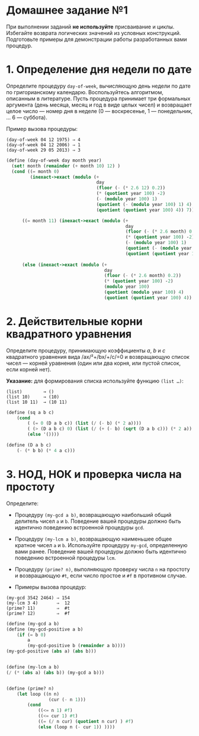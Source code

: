 
# Домашнее задание №1

При выполнении заданий **не используйте** присваивание и циклы.
Избегайте возврата логических значений из условных конструкций.
Подготовьте примеры для демонстрации работы разработанных вами процедур.

# 1. Определение дня недели по дате

Определите процедуру `day-of-week`, вычисляющую день недели по дате по
григорианскому календарю. Воспользуйтесь алгоритмом, описанным в
литературе. Пусть процедура принимает три формальных аргумента (день
месяца, месяц и год в виде целых чисел) и возвращает целое число — номер
дня в неделе (0 — воскресенье, 1 — понедельник, … 6 — суббота).

Пример вызова процедуры:

``` example
(day-of-week 04 12 1975) ⇒ 4
(day-of-week 04 12 2006) ⇒ 1
(day-of-week 29 05 2013) ⇒ 3
```

``` scheme
(define (day-of-week day month year)
  (set! month (remainder (+ month 10) 12) )
  (cond ((= month 0)
         (inexact->exact (modulo (+
                                  day
                                  (floor (- (* 2.6 12) 0.2))
                                  (* (quotient year 100) -2)
                                  (- (modulo year 100) 1)
                                  (quotient (- (modulo year 100) 1) 4)
                                  (quotient (quotient year 100) 4)) 7)))

      ((= month 11) (inexact->exact (modulo (+
                                             day
                                             (floor (- (* 2.6 month) 0.2))
                                             (* (quotient year 100) -2)
                                             (- (modulo year 100) 1)
                                             (quotient (- (modulo year 100) 1) 4)
                                             (quotient (quotient year 100) 4)) 7)))
      
      (else (inexact->exact (modulo (+
                                     day
                                     (floor (- (* 2.6 month) 0.2))
                                     (* (quotient year 100) -2)
                                     (modulo year 100)
                                     (quotient (modulo year 100) 4)
                                     (quotient (quotient year 100) 4)) 7)))))
```

# 2. Действительные корни квадратного уравнения

Определите процедуру, принимающую коэффициенты *a*, *b* и *c*
квадратного уравнения вида /ax/²+/bx/+/c/=0 и возвращающую список чисел
— корней уравнения (один или два корня, или пустой список, если корней
нет).

**Указание:** для формирования списка используйте функцию `(list …)`:

``` example
(list)        → ()
(list 10)     → (10)
(list 10 11)  → (10 11)
```

``` scheme
(define (sq a b c)
    (cond
        ( (= 0 (D a b c)) (list (/ (- b) (* 2 a))))
        ( (> (D a b c) 0) (list (/ (+ (- b) (sqrt (D a b c))) (* 2 a)) (/ (- (- b) (sqrt (D a b c))) (* 2 a)) ))
        (else '())))

(define (D a b c)
    (- (* b b) (* 4 a c)))
```


# 3. НОД, НОК и проверка числа на простоту

Определите:

-   Процедуру `(my-gcd a b)`, возвращающую наибольший общий делитель
    чисел `a` и `b`. Поведение вашей процедуры должно быть идентично
    поведению встроенной процедуры `gcd`.

-   Процедуру `(my-lcm a b)`, возвращающую наименьшее общее кратное
    чисел `a` и `b`. Используйте процедуру `my-gcd`, определенную вами
    ранее. Поведение вашей процедуры должно быть идентично поведению
    встроенной процедуры `lcm`.

-   Процедуру `(prime? n)`, выполняющую проверку числа `n` на простоту и
    возвращающую `#t`, если число простое и `#f` в противном случае.

-   Примеры вызова процедур:

``` example
(my-gcd 3542 2464) ⇒ 154
(my-lcm 3 4)       ⇒  12
(prime? 11)        ⇒  #t
(prime? 12)        ⇒  #f
```

``` scheme
(define (my-gcd a b) 
(define (my-gcd-positive a b)
    (if (= b 0)
        a
        (my-gcd-positive b (remainder a b))))
(my-gcd-positive (abs a) (abs b)))


(define (my-lcm a b)
(/ (* (abs a) (abs b)) (my-gcd a b)))


(define (prime? n)
    (let loop ((n n)
                (cur (- n 1)))
        (cond
            ((<= n 1) #f)
            ((<= cur 1) #t)
            ((= (/ n cur) (quotient n cur) ) #f)
            (else (loop n (- cur 1)) ))))
```

